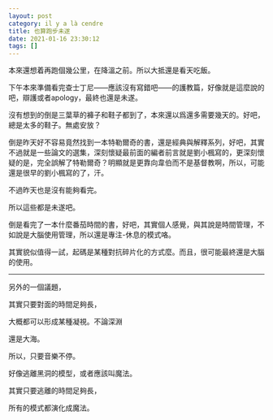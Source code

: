 ```yaml
---
layout: post
category: il y a là cendre
title: 也算跑步未遂
date: 2021-01-16 23:30:12
tags: []
---
```


本來還想着再跑個幾公里，在降溫之前。所以大抵還是看天吃飯。

下午本來準備看完查士丁尼——應該沒有寫錯吧——的護教篇，好像就是這麼說的吧，辯護或者apology，最終也還是未遂。

沒有想到的倒是三葉草的褲子和鞋子都到了，本來還以爲還多需要幾天的。好吧，總是太多的鞋子。無處安放？

倒是昨天好不容易竟然找到一本特勒爾奇的書，還是經典與解釋系列，好吧，其實不過就是一些論文的選集，深刻懷疑最前面的編者前言就是劉小楓寫的，更深刻懷疑的是，完全誤解了特勒爾奇？明顯就是更靠向韋伯而不是基督教啊，所以，可能還是很早的劉小楓寫的了，汗。

不過昨天也是沒有能夠看完。

所以這些都是未遂吧。

倒是看完了一本什麼番茄時間的書，好吧，其實個人感覺，與其說是時間管理，不如說是大腦使用管理，所以還是專注-休息的模式咯。

其實貌似值得一試，起碼是某種對抗碎片化的方式麼。而且，很可能最終還是大腦的使用。

------

另外的一個議題，

其實只要對面的時間足夠長，

大概都可以形成某種凝視。不論深淵

還是大海。

所以，只要音樂不停。

好像逃離黑洞的模型，或者應該叫魔法。

其實只要逃離的時間足夠長，

所有的模式都演化成魔法。


